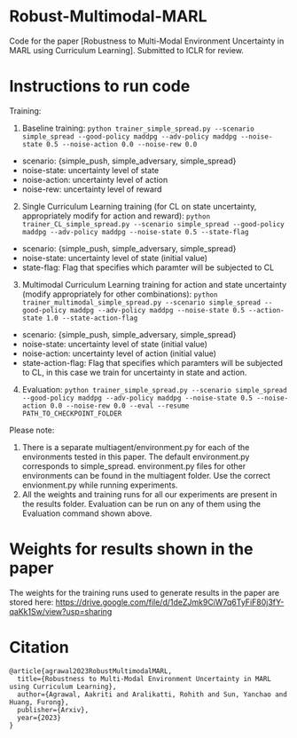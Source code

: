 # Robust-Multimodal-MARL
Code for the paper [Robustness to Multi-Modal Environment Uncertainty in MARL using Curriculum Learning]. Submitted to ICLR for review.

# Instructions to run code

Training:

1. Baseline training:
`python trainer_simple_spread.py --scenario simple_spread --good-policy maddpg --adv-policy maddpg --noise-state 0.5 --noise-action 0.0 --noise-rew 0.0`
- scenario: {simple_push, simple_adversary, simple_spread}
- noise-state: uncertainty level of state
- noise-action: uncertainty level of action
- noise-rew: uncertainty level of reward

2. Single Curriculum Learning training (for CL on state uncertainty, appropriately modify for action and reward):
`python trainer_CL_simple_spread.py --scenario simple_spread --good-policy maddpg --adv-policy maddpg --noise-state 0.5 --state-flag`
- scenario: {simple_push, simple_adversary, simple_spread}
- noise-state: uncertainty level of state (initial value)
- state-flag: Flag that specifies which paramter will be subjected to CL

3. Multimodal Curriculum Learning training for action and state uncertainty (modify appropriately for other combinations):
`python trainer_multimodal_simple_spread.py --scenario simple_spread --good-policy maddpg --adv-policy maddpg --noise-state 0.5 --action-state 1.0 --state-action-flag`
- scenario: {simple_push, simple_adversary, simple_spread}
- noise-state: uncertainty level of state (initial value)
- noise-action: uncertainty level of action (initial value)
- state-action-flag: Flag that specifies which paramters will be subjected to CL, in this case we train for uncertainty in state and action.

4. Evaluation:
`python trainer_simple_spread.py --scenario simple_spread --good-policy maddpg --adv-policy maddpg --noise-state 0.5 --noise-action 0.0 --noise-rew 0.0 --eval --resume PATH_TO_CHECKPOINT_FOLDER`

Please note:
1. There is a separate multiagent/environment.py for each of the environments tested in this paper. The default environment.py corresponds to simple_spread. environment.py files for other environments can be found in the multiagent folder. Use the correct envionment.py while running experiments.
2. All the weights and training runs for all our experiments are present in the results folder. Evaluation can be run on any of them using the Evaluation command shown above.

# Weights for results shown in the paper

The weights for the training runs used to generate results in the paper are stored here: https://drive.google.com/file/d/1deZJmk9CiW7q6TyFiF80j3fY-qaKk1Sw/view?usp=sharing

# Citation

```
@article{agrawal2023RobustMultimodalMARL,
  title={Robustness to Multi-Modal Environment Uncertainty in MARL using Curriculum Learning},
  author={Agrawal, Aakriti and Aralikatti, Rohith and Sun, Yanchao and Huang, Furong},
  publisher={Arxiv},
  year={2023}
}

```
